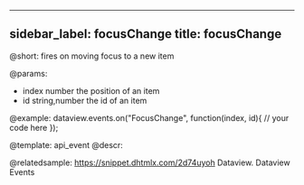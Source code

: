 
---
sidebar_label: focusChange
title: focusChange
---          

@short:
fires on moving focus to a new item

@params:
- index 	number 				the position of an item
- id 		string,number 		the id of an item


@example:
dataview.events.on("FocusChange", function(index, id){
    // your code here
});


@template: api_event
@descr:


@relatedsample:
https://snippet.dhtmlx.com/2d74uyoh	Dataview. Dataview Events
